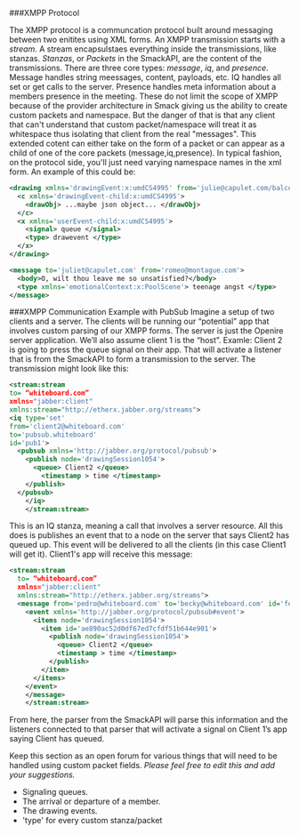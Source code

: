 ###XMPP Protocol


The XMPP protocol is a communcation protocol built around messaging between two enitites using XML forms. An XMPP transmission starts with a *stream*. A stream encapsulstaes everything inside the transmissions, like stanzas. *Stanzas*, or *Packets* in the SmackAPI, are the content of the transmissions. There are three core types: *message*, *iq*, and *presence*. Message handles string meessages, content, payloads, etc. IQ handles all set or get calls to the server. Presence handles meta information about a members presence in the meeting. These do not limit the scope of XMPP because of the provider architecture in Smack giving us the ability to create custom packets and namespace. But the danger of that is that any client that can't understand that custom packet/namespace will treat it as whitespace thus isolating that client from the real "messages". This extended cotent can either take on the form of a packet or can appear as a child of one of the core packets (message,iq,presence). In typical fashion, on the protocol side, you'll just need varying namespace names in the xml form. An example of this could be:

```xml
<drawing xmlns='drawingEvent:x:umdCS4995' from='julie@capulet.com/balcony'>
  <c xmlns='drawingEvent-child:x:umdCS4995'>
    <drawObj> ...maybe json object... </drawObj>
  </c>
  <x xmlns='userEvent-child:x:umdCS4995'>
    <signal> queue </signal>
    <type> drawevent </type>
  </x>
</drawing>
```

```xml
<message to='juliet@capulet.com' from='romeo@montague.com'>
  <body>O, wilt thou leave me so unsatisfied?</body>
  <type xmlns='emotionalContext:x:PoolScene'> teenage angst </type>
</message>
```

###XMPP Communication Example with PubSub
Imagine a setup of two clients and a server. The clients will be running our “potential” app that involves custom parsing of our XMPP forms. The server is just the Openire server application. We’ll also assume client 1 is the “host”. Examle: Client 2 is going to press the queue signal on their app. That will activate a listener that is from the SmackAPI to form a transmission to the server. The transmission might look like this:

```xml
<stream:stream
to= “whiteboard.com”
xmlns="jabber:client"
xmlns:stream="http://etherx.jabber.org/streams">
<iq type='set'
from='client2@whiteboard.com'
to='pubsub.whiteboard'
id='pub1'>
  <pubsub xmlns='http://jabber.org/protocol/pubsub'>
    <publish node='drawingSession1054'>
      <queue> Client2 </queue>
        <timestamp > time </timestamp>
    </publish>
  </pubsub>
    </iq>
    </stream:stream>
```

This is an IQ stanza, meaning a call that involves a server resource. All this does is publishes an event that to a node on the server that says Client2 has queued up. This event will be delivered to all the clients (in this case Client1 will get it). Client1's app will receive this message:

```xml
<stream:stream
  to= “whiteboard.com”
  xmlns="jabber:client"
  xmlns:stream="http://etherx.jabber.org/streams">
  <message from='pedro@whiteboard.com' to='becky@whiteboard.com' id='fez'>
    <event xmlns='http://jabber.org/protocol/pubsub#event'>
      <items node='drawingSession1054'>
        <item id='ae890ac52d0df67ed7cfdf51b644e901'>
          <publish node='drawingSession1054'>
            <queue> Client2 </queue>
            <timestamp > time </timestamp>
          </publish>
        </item>
      </items>
    </event>
    </message>
    </stream:stream>
```

From here, the parser from the SmackAPI will parse this information and the listeners connected to that parser that will activate a signal on Client 1’s app saying Client has queued.

Keep this section as an open forum for various things that will need to be handled using custom packet fields. *Please feel free to edit this and add your suggestions.*
* Signaling queues.
* The arrival or departure of a member.
* The drawing events.
* 'type' for every custom stanza/packet

